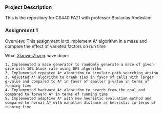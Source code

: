 ### Project Description

This is the repository for CS440 FA21 with professor Boularias Abdeslam

### Assignment 1

Overview: This assignment is to implement A* algorithm in a maze and compare the effect of varieted factors on run time

What [XiaoweiZhang](https://github.com/XiaoweiZhang-0) have done:
```
1. Implemented a maze generator to randomly generate a maze of given size with 30% block rate using DFS algorithm
2. Implemented repeated A* algorithm to simulate path-searching action
3. Adjusted A* algorithm to break ties in favor of cells with larger g-value and compared to A* in favor of smaller g-value in terms of running time
4. Implemented backward A* algorithm to search from the goal and compared to forward A* in terms of running time
5. Implemented adaptive A* with new heuristic evaluation method and compared to normal A* with mahattan distance as heuristic in terms of running time
```
